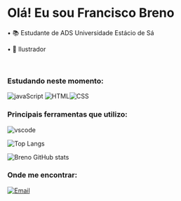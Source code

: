 <h1 align="left"> Olá! Eu sou Francisco Breno </h1>
<p>• 📚 Estudante de ADS Universidade Estácio de Sá</p>
<p>• 🎨 Ilustrador</p>

<br>

### Estudando neste momento:

![javaScript](https://camo.githubusercontent.com/9d07c04bdd98c662d5df9d4e1cc1de8446ffeaebca330feb161f1fb8e1188204/68747470733a2f2f696d672e736869656c64732e696f2f62616467652f4a6176615363726970742d4637444631453f7374796c653d666f722d7468652d6261646765266c6f676f3d6a617661736372697074266c6f676f436f6c6f723d626c61636b)
![HTML](https://camo.githubusercontent.com/d63d473e728e20a286d22bb2226a7bf45a2b9ac6c72c59c0e61e9730bfe4168c/68747470733a2f2f696d672e736869656c64732e696f2f62616467652f48544d4c352d4533344632363f7374796c653d666f722d7468652d6261646765266c6f676f3d68746d6c35266c6f676f436f6c6f723d7768697465)![CSS](https://camo.githubusercontent.com/3a0f693cfa032ea4404e8e02d485599bd0d192282b921026e89d271aaa3d7565/68747470733a2f2f696d672e736869656c64732e696f2f62616467652f435353332d3135373242363f7374796c653d666f722d7468652d6261646765266c6f676f3d63737333266c6f676f436f6c6f723d7768697465)

### Principais ferramentas que utilizo:

![vscode](https://camo.githubusercontent.com/cb7e7d7f5928de54079688f71a4b3904fc52d7bced80a788b8ed1463e903e87d/68747470733a2f2f696d672e736869656c64732e696f2f62616467652f7673636f64652d3432383546343f7374796c653d666f722d7468652d6261646765266c6f676f3d7673636f6465266c6f676f436f6c6f723d7768697465)

![Top Langs](https://github-readme-stats.vercel.app/api/top-langs/?username=BrenoLira01&langs_count=8)

![Breno GitHub stats](https://github-readme-stats.vercel.app/api?username=BrenoLira01&show_icons=true&theme=dark)

### Onde me encontrar:
[![Email](https://img.shields.io/badge/Facebook-%231877F2.svg?style=for-the-badge&logo=Facebook&logoColor=white)](mailto:franciscobrenolira@gmail.com)
